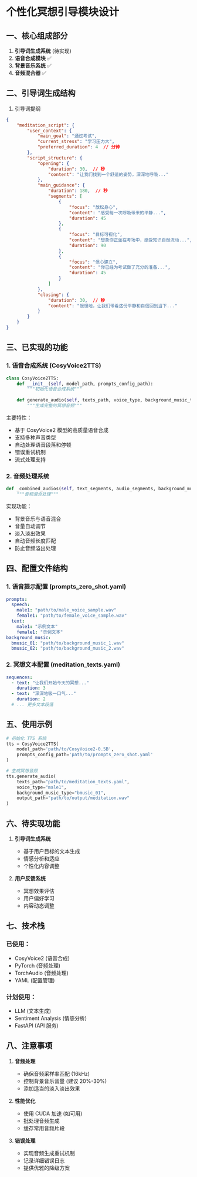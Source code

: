 # 个性化冥想引导模块设计

## 一、核心组成部分
1. **引导词生成系统** (待实现)
2. **语音合成模块** ✅
3. **背景音乐系统** ✅
4. **音频混合器** ✅

## 二、引导词生成结构

1. 引导词提纲
```json
{
    "meditation_script": {
        "user_context": {
            "main_goal": "通过考试",
            "current_stress": "学习压力大",
            "preferred_duration": 4  // 分钟
        },
        "script_structure": {
            "opening": {
                "duration": 30,  // 秒
                "content": "让我们找到一个舒适的姿势，深深地呼吸..."
            },
            "main_guidance": {
                "duration": 180,  // 秒
                "segments": [
                    {
                        "focus": "放松身心",
                        "content": "感受每一次呼吸带来的平静...",
                        "duration": 45
                    },
                    {
                        "focus": "目标可视化",
                        "content": "想象你正坐在考场中，感受知识自然流动...",
                        "duration": 90
                    },
                    {
                        "focus": "信心建立",
                        "content": "你已经为考试做了充分的准备...",
                        "duration": 45
                    }
                ]
            },
            "closing": {
                "duration": 30,  // 秒
                "content": "慢慢地，让我们带着这份平静和自信回到当下..."
            }
        }
    }
}
```

## 三、已实现的功能

### 1. 语音合成系统 (CosyVoice2TTS)
```python
class CosyVoice2TTS:
    def __init__(self, model_path, prompts_config_path):
        """初始化语音合成系统"""
        
    def generate_audio(self, texts_path, voice_type, background_music_type, output_path):
        """生成完整的冥想音频"""
```

主要特性：
- 基于 CosyVoice2 模型的高质量语音合成
- 支持多种声音类型
- 自动处理语音段落和停顿
- 错误重试机制
- 流式处理支持

### 2. 音频处理系统
```python
def _combined_audios(self, text_segments, audio_segments, background_music_type):
    """音频混合处理"""
```

实现功能：
- 背景音乐与语音混合
- 音量自动调节
- 淡入淡出效果
- 自动音频长度匹配
- 防止音频溢出处理

## 四、配置文件结构

### 1. 语音提示配置 (prompts_zero_shot.yaml)
```yaml
prompts:
  speech:
    male1: "path/to/male_voice_sample.wav"
    female1: "path/to/female_voice_sample.wav"
  text:
    male1: "示例文本"
    female1: "示例文本"
background_music:
  bmusic_01: "path/to/background_music_1.wav"
  bmusic_02: "path/to/background_music_2.wav"
```

### 2. 冥想文本配置 (meditation_texts.yaml)
```yaml
sequences:
  - text: "让我们开始今天的冥想..."
    duration: 3
  - text: "深深地吸一口气..."
    duration: 2
  # ... 更多文本段落
```

## 五、使用示例

```python
# 初始化 TTS 系统
tts = CosyVoice2TTS(
    model_path='path/to/CosyVoice2-0.5B',
    prompts_config_path='path/to/prompts_zero_shot.yaml'
)

# 生成冥想音频
tts.generate_audio(
    texts_path="path/to/meditation_texts.yaml",
    voice_type="male1",
    background_music_type="bmusic_01",
    output_path="path/to/output/meditation.wav"
)
```

## 六、待实现功能

1. **引导词生成系统**
   - 基于用户目标的文本生成
   - 情感分析和适应
   - 个性化内容调整

2. **用户反馈系统**
   - 冥想效果评估
   - 用户偏好学习
   - 内容动态调整

## 七、技术栈

### 已使用：
- CosyVoice2 (语音合成)
- PyTorch (音频处理)
- TorchAudio (音频处理)
- YAML (配置管理)

### 计划使用：
- LLM (文本生成)
- Sentiment Analysis (情感分析)
- FastAPI (API 服务)

## 八、注意事项

1. **音频处理**
   - 确保音频采样率匹配 (16kHz)
   - 控制背景音乐音量 (建议 20%-30%)
   - 添加适当的淡入淡出效果

2. **性能优化**
   - 使用 CUDA 加速 (如可用)
   - 批处理音频生成
   - 缓存常用音频片段

3. **错误处理**
   - 实现音频生成重试机制
   - 记录详细错误日志
   - 提供优雅的降级方案